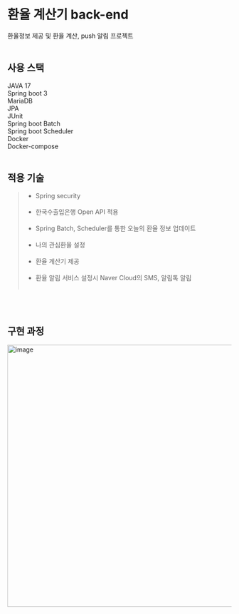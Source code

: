 # 환율 계산기 back-end
환율정보 제공 및 환율 계산, push 알림 프로젝트
<br/>
<br/>

## 사용 스택
JAVA 17 <br/>
Spring boot 3 <br/>
MariaDB <br/>
JPA <br/>
JUnit <br/>
Spring boot Batch <br/>
Spring boot Scheduler <br/>
Docker <br/>
Docker-compose <br/>
<br/>

## 적용 기술
> - Spring security <br/><br/>
> - 한국수출입은행 Open API 적용 <br/><br/>
> - Spring Batch, Scheduler를 통한 오늘의 환율 정보 업데이트 <br/><br/>
> - 나의 관심환율 설정 <br/><br/>
> - 환율 계산기 제공 <br/><br/>
> - 환율 알림 서비스 설정시 Naver Cloud의 SMS, 알림톡 알림 <br/><br/>

<br/>
<br/>

## 구현 과정
<img width="588" alt="image" src="https://github.com/ShinSeoY/myBatch/assets/63282412/44224c55-ebfc-44dc-aa02-c514c3888356">
